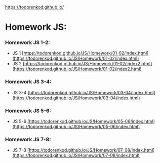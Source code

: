 https://todorenkod.github.io/


# Homework JS:

### Homework JS 1-2: 
* JS 1 [https://todorenkod.github.io/JS/Homework/01-02/index.html](https://todorenkod.github.io/JS/Homework/01-02/index.html)
* JS 2 [https://todorenkod.github.io/JS/Homework/01-02/index2.html](https://todorenkod.github.io/JS/Homework/01-02/index2.html)

### Homework JS 3-4: 
* JS 3-4 [https://todorenkod.github.io/JS/Homework/03-04/index.html](https://todorenkod.github.io/JS/Homework/03-04/index.html)

### Homework JS 5-6: 
* JS 5-6 [https://todorenkod.github.io/JS/Homework/05-06/index.html](https://todorenkod.github.io/JS/Homework/05-06/index.html)

### Homework JS 7-8: 
* JS 7-8 [https://todorenkod.github.io/JS/Homework/07-08/index.html](https://todorenkod.github.io/JS/Homework/07-08/index.html)